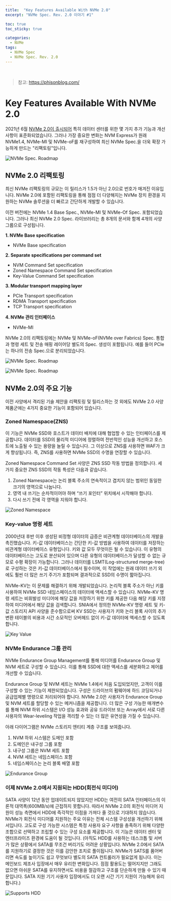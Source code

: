```yaml
---
title:  "Key Features Available With NVMe 2.0"
excerpt: "NVMe Spec. Rev. 2.0 이야기 #1"

toc: true
toc_sticky: true

categories:
  - NVMe
tags:
  - NVMe Spec
  - NVMe Spec. Rev. 2.0
---
```


<br>

> 참고: https://phisonblog.com/

# Key Features Available With NVMe 2.0

2021년 6월 [NVMe 2.0이 출시되어](https://nvmexpress.org/) 특히 데이터 센터를 위한 몇 가지 추가 기능과 개선 사항이 표준화되었습니다. 그러나 가장 중요한 변화는 NVM Express가 원래 NVMe1.4, NVMe-MI 및 NVMe-oF를 재구성하여 최신 NVMe Spec.을 더욱 확장 가능하게 만드는 "리팩토링"입니다.

![NVMe Spec. Roadmap](/assets/images/NVMeSpecRoadmap.png)



## NVMe 2.0 리팩토링

최신 NVMe 리팩토링의 규모는 이 릴리스가 1.5가 아닌 2.0으로 번호가 매겨진 이유입니다. NVMe 2.0에 포함된 리팩토링을 통해 점점 더 다양해지는 NVMe 장치 환경을 지원하는 NVMe 솔루션을 더 빠르고 간단하게 개발할 수 있습니다.

이전 버전에는 NVMe 1.4 Base Spec., NVMe-MI 및 NVMe-Of Spec. 포함되었습니다. 그러나 최신 NVMe 2.0 Spec. 라이브러리는 총 8개의 문서와 함께 4개의 사양 그룹으로 구성됩니다.

**1. NVMe Base specification**

- NVMe Base specification

**2. Separate specifications per command set**

- NVM Command Set specification
- Zoned Namespace Command Set specification
- Key-Value Command Set specification

**3. Modular transport mapping layer**

- PCIe Transport specification
- RDMA Transport specification
- TCP Transport specification

**4. NVMe 관리 인터페이스**

- NVMe-MI

NVMe 2.0의 리팩토링에는 NVMe 및 NVMe-oF(NVMe over Fabrics) Spec. 통합과 명령 세트 및 전송 매핑 레이어당 별도의 Spec. 생성이 포함됩니다. 예를 들어 PCIe는 하나의 전송 Spec.으로 분리되었습니다.

![NVMe Spec. Roadmap](/assets/images/nvme2-1_1.webp)

![NVMe Spec. Roadmap](/assets/images/nvme2-1_2.webp)

 

## NVMe 2.0의 주요 기능

이전 사양에서 격리된 기술 제안을 리팩토링 및 릴리스하는 것 외에도 NVMe 2.0 사양 제품군에는 4가지 중요한 기능이 포함되어 있습니다.

### Zoned Namespace(ZNS)

이 기능은 NVMe SSD와 호스트가 데이터 배치에 대해 협업할 수 있는 인터페이스를 제공합니다. 데이터를 SSD의 물리적 미디어에 정렬하여 전반적인 성능을 개선하고 호스트에 노출될 수 있는 용량을 늘릴 수 있습니다. 그 이상으로 ZNS를 사용하면 WAF가 크게 향상됩니다. 즉, ZNS를 사용하면 NVMe SSD의 수명을 연장할 수 있습니다.

Zoned Namespace Command Set 사양은 ZNS SSD 작동 방법을 정의합니다. 세 가지 중요한 ZNS SSD의 작동 특성은 다음과 같습니다.

1. Zoned Namespace는 논리 블록 주소의 연속적이고 겹치지 않는 범위인 동일한 크기의 영역으로 나눕니다.
2. 영역 내 쓰기는 순차적이어야 하며 “쓰기 포인터” 위치에서 시작해야 합니다.
3. 다시 쓰기 전에 각 영역을 지워야 합니다.

![Zoned Namespace](/assets/images/nvme2-1_3.webp)

 

### Key-value 명령 세트

2000년대 후반 이후 생성된 비정형 데이터의 급증은 비관계형 데이터베이스의 개발을 촉진했습니다. 키-값 데이터베이스는 간단한 키-값 방법을 사용하여 데이터를 저장하는 비관계형 데이터베이스 유형입니다. 키와 값 모두 무엇이든 될 수 있습니다. 이 유형의 데이터베이스는 고도로 분산되어 있으며 다른 유형의 데이터베이스가 달성할 수 없는 규모로 수평 확장이 가능합니다. 그러나 데이터를 LSMT(Log-structured merge-tree)로 구성하는 것은 키-값 데이터베이스에서 필수이며, 이 작업에는 원래 데이터 쓰기 외에도 훨씬 더 많은 쓰기 주기가 포함되며 결과적으로 SSD의 수명이 짧아집니다.

NVMe-KV는 이 문제를 해결하기 위해 개발되었습니다. 논리적 블록 주소가 아닌 키를 사용하여 NVMe SSD 네임스페이스의 데이터에 액세스할 수 있습니다. NVMe-KV 명령 세트는 비휘발성 미디어에 해당 값을 저장하기 위한 키를 제공한 다음 해당 키를 지정하여 미디어에서 해당 값을 검색합니다. SNIA에서 정의한 NVMe-KV 명령 세트 및 키-값 스토리지 API 사양을 준수함으로써 KV SSD는 사용자가 키와 논리 블록 사이의 추가 변환 테이블의 비용과 시간 소모적인 오버헤드 없이 키-값 데이터에 액세스할 수 있도록 합니다.

![Key Value](/assets/images/nvme2-1_4.webp) 

 

### NVMe Endurance 그룹 관리

NVMe Endurance Group Management를 통해 미디어를 Endurance Group 및 NVM 세트로 구성할 수 있습니다. 이를 통해 SSD에 대한 액세스를 세분화하고 제어를 개선할 수 있습니다.

Endurance Group 및 NVM 세트는 NVMe 1.4에서 처음 도입되었지만, 고객이 이를 구성할 수 있는 기능이 제한되었습니다. 구성은 드라이브의 펌웨어에 하드 코딩되거나 공급업체별 명령으로 처리되어야 합니다. NVMe 2.0은 사용자가 Endurance Group 및 NVM 세트를 할당할 수 있는 메커니즘을 제공합니다. 더 많은 구성 가능한 매개변수를 통해 NVM 하위 시스템은 I/O 성능 효과와 공유 드라이브 또는 Array에서 서로 다른 사용자의 Wear-leveling 작업을 격리할 수 있는 더 많은 유연성을 가질 수 있습니다.

아래 다이어그램은 NVMe 스토리지 엔티티 계층 구조를 보여줍니다.

1. NVM 하위 시스템은 도메인 포함
2. 도메인은 내구성 그룹 포함
3. 내구성 그룹은 NVM 세트 포함
4. NVM 세트는 네임스페이스 포함
5. 네임스페이스는 논리 블록 배열 포함

![Endurance Group](/assets/images/nvme2-1_5.webp)

 

### 이제 NVMe 2.0에서 지원되는 HDD(회전식 미디어)

SATA 사양이 12년 동안 업데이트되지 않았지만 HDD는 여전히 SATA 인터페이스의 이론적 대역폭(600MB/s)에 근접하지 못합니다. 따라서 NVMe 2.0의 회전식 미디어 지원이 성능 측면에서 HDD에 즉각적인 이점을 가져다 줄 것으로 기대하지 않습니다. NVMe가 회전식 미디어를 지원하는 주요 이유는 전체 시스템 구성성을 개선하기 위해서입니다. 고도로 구성 가능한 시스템은 특정 사용자 요구 사항을 충족하기 위해 다양한 조합으로 선택하고 조립할 수 있는 구성 요소를 제공합니다. 이 기능은 데이터 센터 및 엔터프라이즈 환경에 도움이 될 것입니다. (아직도 HDD를 사용하는 데스크톱 및 서버가 많은 상황에서 SATA를 무조건 버리기도 어려운 상황입니다. NVMe 2.0에서 SATA를 지원하기로 결정한 것은 이를 감안한 조치로 풀이됩니다. NVMe가 SATS를 품어버리면 속도를 높이기도 쉽고 무엇보다 별도의 SATA 컨트롤러가 필요없게 됩니다. 이는 메인보드 제조사 입장에서 매우 유리한 변화입니다. 점점 활용도는 떨어지지만 그래도 없으면 아쉬운 SATA를 유지하면서도 비용을 절감하고 구조를 단순하게 만들 수 있기 때문입니다. SATA 지원 기기 사용자 입장에서도 더 오랜 시간 기기 지원이 가능해져 유리합니다.)

![Supports HDD](/assets/images/nvme2-1_6.webp)

 

